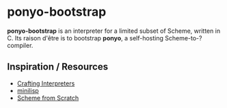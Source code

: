 # ponyo-bootstrap

__ponyo-bootstrap__ is an interpreter for a limited subset of Scheme, written
in C. Its raison d'être is to bootstrap __ponyo__, a self-hosting Scheme-to-?
compiler.

## Inspiration / Resources

* [Crafting Interpreters][1]
* [minilisp][2]
* [Scheme from Scratch][3]

[1]: https://craftinginterpreters.com
[2]: https://github.com/rui314/minilisp
[3]: http://michaux.ca/articles/scheme-from-scratch-introduction
